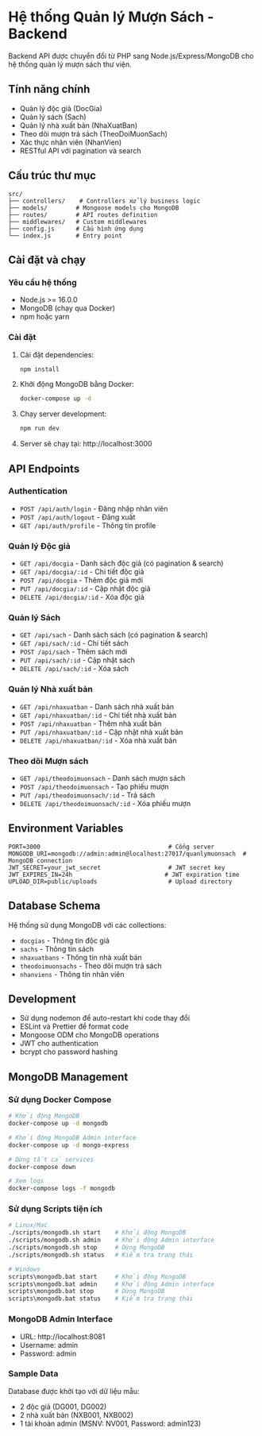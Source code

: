 # Hệ thống Quản lý Mượn Sách - Backend

Backend API được chuyển đổi từ PHP sang Node.js/Express/MongoDB cho hệ thống quản lý mượn sách thư viện.

## Tính năng chính

- Quản lý độc giả (DocGia)
- Quản lý sách (Sach)
- Quản lý nhà xuất bản (NhaXuatBan)
- Theo dõi mượn trả sách (TheoDoiMuonSach)
- Xác thực nhân viên (NhanVien)
- RESTful API với pagination và search

## Cấu trúc thư mục

```
src/
├── controllers/    # Controllers xử lý business logic
├── models/        # Mongoose models cho MongoDB
├── routes/        # API routes definition
├── middlewares/   # Custom middlewares
├── config.js      # Cấu hình ứng dụng
└── index.js       # Entry point
```

## Cài đặt và chạy

### Yêu cầu hệ thống

- Node.js >= 16.0.0
- MongoDB (chạy qua Docker)
- npm hoặc yarn

### Cài đặt

1. Cài đặt dependencies:

   ```bash
   npm install
   ```

2. Khởi động MongoDB bằng Docker:

   ```bash
   docker-compose up -d
   ```

3. Chạy server development:

   ```bash
   npm run dev
   ```

4. Server sẽ chạy tại: http://localhost:3000

## API Endpoints

### Authentication

- `POST /api/auth/login` - Đăng nhập nhân viên
- `POST /api/auth/logout` - Đăng xuất
- `GET /api/auth/profile` - Thông tin profile

### Quản lý Độc giả

- `GET /api/docgia` - Danh sách độc giả (có pagination & search)
- `GET /api/docgia/:id` - Chi tiết độc giả
- `POST /api/docgia` - Thêm độc giả mới
- `PUT /api/docgia/:id` - Cập nhật độc giả
- `DELETE /api/docgia/:id` - Xóa độc giả

### Quản lý Sách

- `GET /api/sach` - Danh sách sách (có pagination & search)
- `GET /api/sach/:id` - Chi tiết sách
- `POST /api/sach` - Thêm sách mới
- `PUT /api/sach/:id` - Cập nhật sách
- `DELETE /api/sach/:id` - Xóa sách

### Quản lý Nhà xuất bản

- `GET /api/nhaxuatban` - Danh sách nhà xuất bản
- `GET /api/nhaxuatban/:id` - Chi tiết nhà xuất bản
- `POST /api/nhaxuatban` - Thêm nhà xuất bản
- `PUT /api/nhaxuatban/:id` - Cập nhật nhà xuất bản
- `DELETE /api/nhaxuatban/:id` - Xóa nhà xuất bản

### Theo dõi Mượn sách

- `GET /api/theodoimuonsach` - Danh sách mượn sách
- `POST /api/theodoimuonsach` - Tạo phiếu mượn
- `PUT /api/theodoimuonsach/:id` - Trả sách
- `DELETE /api/theodoimuonsach/:id` - Xóa phiếu mượn

## Environment Variables

```
PORT=3000                                    # Cổng server
MONGODB_URI=mongodb://admin:admin@localhost:27017/quanlymuonsach  # MongoDB connection
JWT_SECRET=your_jwt_secret                   # JWT secret key
JWT_EXPIRES_IN=24h                          # JWT expiration time
UPLOAD_DIR=public/uploads                    # Upload directory
```

## Database Schema

Hệ thống sử dụng MongoDB với các collections:

- `docgias` - Thông tin độc giả
- `sachs` - Thông tin sách
- `nhaxuatbans` - Thông tin nhà xuất bản
- `theodoimuonsachs` - Theo dõi mượn trả sách
- `nhanviens` - Thông tin nhân viên

## Development

- Sử dụng nodemon để auto-restart khi code thay đổi
- ESLint và Prettier để format code
- Mongoose ODM cho MongoDB operations
- JWT cho authentication
- bcrypt cho password hashing

## MongoDB Management

### Sử dụng Docker Compose
```bash
# Khởi động MongoDB
docker-compose up -d mongodb

# Khởi động MongoDB Admin interface
docker-compose up -d mongo-express

# Dừng tất cả services
docker-compose down

# Xem logs
docker-compose logs -f mongodb
```

### Sử dụng Scripts tiện ích
```bash
# Linux/Mac
./scripts/mongodb.sh start    # Khởi động MongoDB
./scripts/mongodb.sh admin    # Khởi động Admin interface
./scripts/mongodb.sh stop     # Dừng MongoDB
./scripts/mongodb.sh status   # Kiểm tra trạng thái

# Windows
scripts\mongodb.bat start     # Khởi động MongoDB
scripts\mongodb.bat admin     # Khởi động Admin interface
scripts\mongodb.bat stop      # Dừng MongoDB
scripts\mongodb.bat status    # Kiểm tra trạng thái
```

### MongoDB Admin Interface
- URL: http://localhost:8081
- Username: admin
- Password: admin

### Sample Data
Database được khởi tạo với dữ liệu mẫu:
- 2 độc giả (DG001, DG002)
- 2 nhà xuất bản (NXB001, NXB002)  
- 1 tài khoản admin (MSNV: NV001, Password: admin123)
